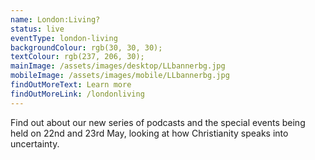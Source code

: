 ```yaml
---
name: London:Living?
status: live 
eventType: london-living
backgroundColour: rgb(30, 30, 30);
textColour: rgb(237, 206, 30);
mainImage: /assets/images/desktop/LLbannerbg.jpg
mobileImage: /assets/images/mobile/LLbannerbg.jpg
findOutMoreText: Learn more
findOutMoreLink: /londonliving
---
```

Find out about our new series of podcasts and the special events being held on 22nd and 23rd May, looking at how Christianity speaks into uncertainty.
 
